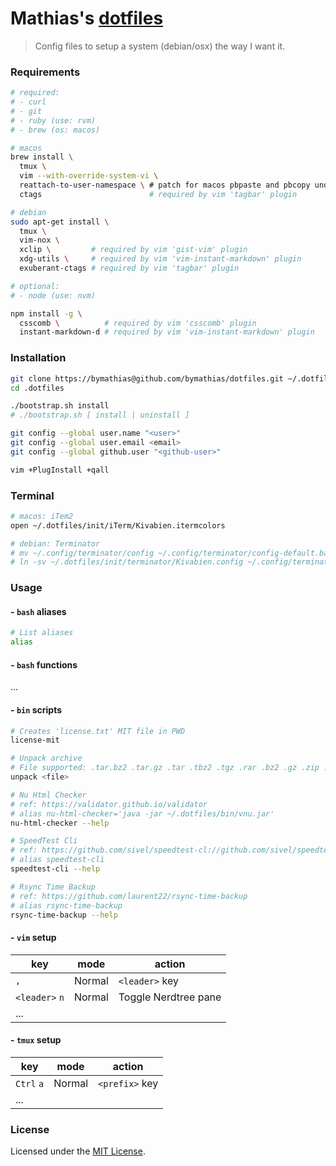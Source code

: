# Mathias's [dotfiles](https://github.com/bymathias/dotfiles)

> Config files to setup a system (debian/osx) the way I want it.

### Requirements

```sh
# required:
# - curl
# - git
# - ruby (use: rvm)
# - brew (os: macos)

# macos
brew install \
  tmux \
  vim --with-override-system-vi \
  reattach-to-user-namespace \ # patch for macos pbpaste and pbcopy under tmux
  ctags                        # required by vim 'tagbar' plugin

# debian
sudo apt-get install \
  tmux \
  vim-nox \
  xclip \         # required by vim 'gist-vim' plugin
  xdg-utils \     # required by vim 'vim-instant-markdown' plugin
  exuberant-ctags # required by vim 'tagbar' plugin

# optional:
# - node (use: nvm)

npm install -g \
  csscomb \          # required by vim 'csscomb' plugin
  instant-markdown-d # required by vim 'vim-instant-markdown' plugin
```

### Installation

```sh
git clone https://bymathias@github.com/bymathias/dotfiles.git ~/.dotfiles
cd .dotfiles

./bootstrap.sh install
# ./bootstrap.sh [ install | uninstall ]

git config --global user.name "<user>"
git config --global user.email <email>
git config --global github.user "<github-user>"

vim +PlugInstall +qall
```
### Terminal
```sh
# macos: iTem2
open ~/.dotfiles/init/iTerm/Kivabien.itermcolors

# debian: Terminator
# mv ~/.config/terminator/config ~/.config/terminator/config-default.bak
# ln -sv ~/.dotfiles/init/terminator/Kivabien.config ~/.config/terminator/config
```
### Usage

#### - `bash` aliases
```sh
# List aliases
alias
```
#### - `bash` functions

...

#### - `bin` scripts
```sh
# Creates 'license.txt' MIT file in PWD
license-mit

# Unpack archive
# File supported: .tar.bz2 .tar.gz .tar .tbz2 .tgz .rar .bz2 .gz .zip .Z .7z
unpack <file>

# Nu Html Checker
# ref: https://validator.github.io/validator
# alias nu-html-checker='java -jar ~/.dotfiles/bin/vnu.jar'
nu-html-checker --help

# SpeedTest Cli
# ref: https://github.com/sivel/speedtest-cl://github.com/sivel/speedtest-cli
# alias speedtest-cli
speedtest-cli --help

# Rsync Time Backup
# ref: https://github.com/laurent22/rsync-time-backup
# alias rsync-time-backup
rsync-time-backup --help
```
#### - `vim` setup

| key            | mode        | action               |
| ------         | ----------- | ------               |
| `,`            | Normal      | `<leader>` key       |
| `<leader>` `n` | Normal      | Toggle Nerdtree pane |
| ...            |             |                      |

#### - `tmux` setup

| key        | mode        | action         |
| ------     | ----------- | ------         |
| `Ctrl` `a` | Normal      | `<prefix>` key |
| ...        |             |                |
### License

Licensed under the [MIT License](https://github.com/bymathias/dotfiles/blob/master/LICENSE.md).
